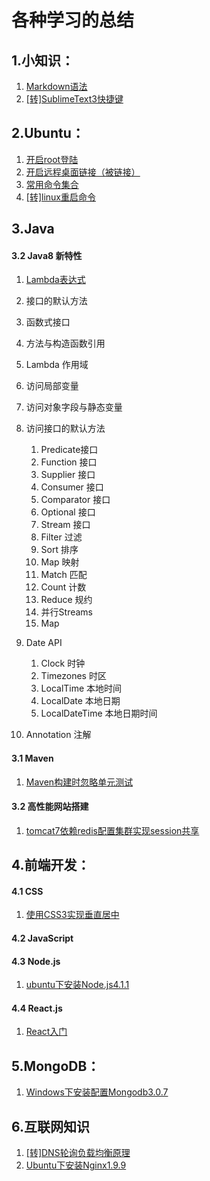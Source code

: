 # 各种学习的总结

## 1.小知识：
1. [Markdown语法](./Others/1.Markdown语法.md)  
2. [[转]SublimeText3快捷键](Others/2.[转]SublimeText3快捷键.md)  

## 2.Ubuntu：
1. [开启root登陆](./Ubuntu/1.开启root登陆.md)
2. [开启远程桌面链接（被链接）](./Ubuntu/2.开启远程桌面连接1.md)
3. [常用命令集合](./Ubuntu/3.常用命令集合.md)
4. [[转]linux重启命令](./Ubuntu/4.[转]linux重启命令.md)

## 3.Java  
#### 3.2 Java8 新特性  
1. [Lambda表达式](./Java/Java8Features/1.Lambda表达式.md)  
2. 接口的默认方法   

3. 函数式接口  
4. 方法与构造函数引用    
5. Lambda 作用域  
6. 访问局部变量  
7. 访问对象字段与静态变量  
8. 访问接口的默认方法  
    1. Predicate接口  
    2. Function 接口  
    3. Supplier 接口  
    4. Consumer 接口  
    5. Comparator 接口  
    6. Optional 接口  
    7. Stream 接口  
    8. Filter 过滤  
    9. Sort 排序  
    10. Map 映射  
    11. Match 匹配  
    12. Count 计数  
    13. Reduce 规约  
    14. 并行Streams  
    15. Map  
9. Date API  
    1. Clock 时钟
    2. Timezones 时区
    3. LocalTime 本地时间
    4. LocalDate 本地日期
    5. LocalDateTime 本地日期时间  
10. Annotation 注解  

#### 3.1 Maven  
1. [Maven构建时忽略单元测试](./Java/Maven/1.Maven构建时忽略单元测试.md)  

#### 3.2 高性能网站搭建  
1. [tomcat7依赖redis配置集群实现session共享](./Java/HeighWeb/1.tomcat7依赖redis配置集群实现session共享.md)  

## 4.前端开发：  
#### 4.1 CSS  
1. [使用CSS3实现垂直居中](./FrontEnd/css/1.CSS3实现垂直居中.md)  

#### 4.2 JavaScript  
#### 4.3 Node.js  
1. [ubuntu下安装Node.js4.1.1](./Node.js/1.Ubuntu下安装Node.js.md)  

#### 4.4 React.js
1. [React入门](./React/1.React入门.md)  

## 5.MongoDB：
1. [Windows下安装配置Mongodb3.0.7](./MongoDB/1.Windows下安装配置.md)  

## 6.互联网知识  
1. [[转]DNS轮询负载均衡原理](./Internet/1.[转]DNS轮询负载均衡原理.md)  
2. [Ubuntu下安装Nginx1.9.9](./Internet/2.Ubuntu下安装Nginx1.9.9.md)  
